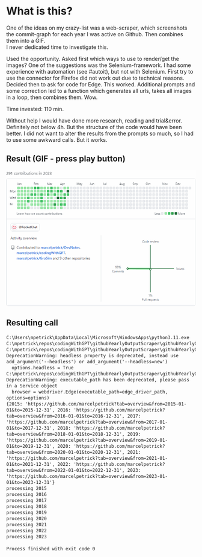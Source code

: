 # What is this?
One of the ideas on my crazy-list was a web-scraper, which screenshots the commit-graph for each year I was active on Github. Then combines them into a GIF.  
I never dedicated time to investigate this. 

Used the opportunity. Asked first which ways to use to render/get the images? One of the suggestions was the Selenium-framework. I had some experience with automation (see #autoit), but not with Selenium. First try to use the connector for Firefox did not work out due to technical reasons. Decided then to ask for code for Edge. This worked. Additional prompts and some correction led to a function which generates all urls, takes all images in a loop, then combines them. Wow.  

Time invested: 110 min.

Without help I would have done more research, reading and trial&error. Definitely not below 4h.  But the structure of the code would have been better. I did not want to alter the results from the prompts so much, so I had to use some awkward calls. But it works.

## Result (GIF - press play button)
![](looped_gif.gif)

## Resulting call

```
C:\Users\mpetrick\AppData\Local\Microsoft\WindowsApps\python3.11.exe C:\mpetrick\repos\codingWithGPT\githubYearlyOutputScraper\githubYearlyOutputScraper.py 
C:\mpetrick\repos\codingWithGPT\githubYearlyOutputScraper\githubYearlyOutputScraper.py:51: DeprecationWarning: headless property is deprecated, instead use add_argument('--headless') or add_argument('--headless=new')
  options.headless = True
C:\mpetrick\repos\codingWithGPT\githubYearlyOutputScraper\githubYearlyOutputScraper.py:54: DeprecationWarning: executable_path has been deprecated, please pass in a Service object
  browser = webdriver.Edge(executable_path=edge_driver_path, options=options)
{2015: 'https://github.com/marcelpetrick?tab=overview&from=2015-01-01&to=2015-12-31', 2016: 'https://github.com/marcelpetrick?tab=overview&from=2016-01-01&to=2016-12-31', 2017: 'https://github.com/marcelpetrick?tab=overview&from=2017-01-01&to=2017-12-31', 2018: 'https://github.com/marcelpetrick?tab=overview&from=2018-01-01&to=2018-12-31', 2019: 'https://github.com/marcelpetrick?tab=overview&from=2019-01-01&to=2019-12-31', 2020: 'https://github.com/marcelpetrick?tab=overview&from=2020-01-01&to=2020-12-31', 2021: 'https://github.com/marcelpetrick?tab=overview&from=2021-01-01&to=2021-12-31', 2022: 'https://github.com/marcelpetrick?tab=overview&from=2022-01-01&to=2022-12-31', 2023: 'https://github.com/marcelpetrick?tab=overview&from=2023-01-01&to=2023-12-31'}
processing 2015
processing 2016
processing 2017
processing 2018
processing 2019
processing 2020
processing 2021
processing 2022
processing 2023

Process finished with exit code 0
```

